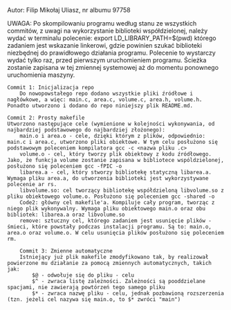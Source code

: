 Autor: Filip Mikołaj Uliasz, nr albumu 97758

UWAGA: Po skompilowaniu programu według stanu ze wszystkich commitów, z uwagi na wykorzystanie biblioteki współdzielonej, należy wydać w terminalu polecenie:
	export LD_LIBRARY_PATH=$(pwd)
	którego zadaniem jest wskazanie linkerowi, gdzie powinien szukać biblioteki niezbędnej do prawidłowego działania programu. Polecenie to wystarczy wydać tylko raz, przed pierwszym uruchomieniem programu. Ścieżka zostanie zapisana w tej zmiennej systemowej aż do momentu ponownego uruchomienia maszyny.
	
	Commit 1: Inicjalizacja repo
		Do nowopowstałego repo dodano wszystkie pliki źródłowe i nagłówkowe, a więc: main.c, area.c, volume.c, area.h, volume.h. Ponadto utworzono i dodano do repo niniejszy plik README.md.
	
	Commit 2: Prosty makefile
	Utworzono następujące cele (wymienione w kolejności wykonywania, od najbardziej podstawowego do najbardziej złożonego):
		main.o i area.o - cele, dzięki którym z plików, odpowiednio: main.c i area.c, utworzono pliki obiektowe. W tym celu posłużono się podstawowym poleceniem kompilatora gcc -c <nazwa pliku .c>
		volume.o - cel, który tworzy plik obiektowy z kodu źródłowego. Jako, że funkcja volume zostanie zapisana w bibliotece wspóldzielonej, posłużono się poleceniem gcc -fPIC -o
		libarea.a - cel, który stworzy bibliotekę statyczną libarea.a. Wymaga pliku area.a, do utworzenia biblioteki jest wykorzystywane polecenie ar rs.
		libvolume.so: cel tworzący bibliotekę współdzieloną libvolume.so z pliku obiektowego volume.o. Posłużono się poleceniem gcc -shared -o
		Code2: główny cel makefile'a. Kompiluje cały program, tworząc z niego plik wykonywalny. Wymaga pliku obiektowego main.o oraz obu bibliotek: libarea.a oraz libvolume.so
		remove: sztuczny cel, którego zadaniem jest usunięcie plików - śmieci, które powstały podczas instalacji programu. Są to: main.o, area.o oraz volume.o. W celu usunięcia plików posłużono się poleceniem rm.
		
		Commit 3: Zmienne automatyczne
		Istniejący już plik makefile zmodyfikowano tak, by realizował powierzone mu działanie za pomocą zmiennych automatycznych, takich jak:
			$@ - odwołuje się do pliku - celu
			$^ - zwraca listę zależności. Zależności są pooddzielane spacjami, nie zawierają powtórzeń tego samego pliku
			$* - zwraca nazwę pliku - celu, jednak pozbawioną rozszerzenia (tzn. jeżeli cel nazywa się main.o, to $* zwróci "main")
			
